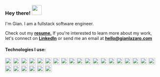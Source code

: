 ### Hey there! <img src="https://cdn3.emoji.gg/emojis/2213-kirbywave.gif" width="32px">

<p> I'm Gian. I am a fullstack software engineer. </p>

Check out my <b>[resume.](https://drive.google.com/file/d/1hH4iWkx8OxzEr_HooPOhHDqYmFzjYBbm/view?usp=sharing)</b> If you're interested to learn more about my work, let's connect on <b>[LinkedIn](https://linkedin.com/in/gianlazaro)</b> or send me an email at <b>hello@gianlazaro.com</b>

#### Technologies I use: 
<img src="https://img.shields.io/badge/HTML5-E34F26.svg?style=for-the-badge&logo=HTML5&logoColor=white" height="22px"/> <img src="https://img.shields.io/badge/JavaScript-F7DF1E.svg?style=for-the-badge&logo=JavaScript&logoColor=black" height="22px"/> <img src="https://img.shields.io/badge/react-%2320232a.svg?style=for-the-badge&logo=react&logoColor=%2361DAFB" height="22px"/> <img src="https://img.shields.io/badge/CSS3-1572B6.svg?style=for-the-badge&logo=CSS3&logoColor=white" height="22px"/> <img src="https://img.shields.io/badge/styledcomponents-DB7093.svg?style=for-the-badge&logo=styled-components&logoColor=white" height="22px"/> <img src="https://img.shields.io/badge/CSS%20Modules-000000.svg?style=for-the-badge&logo=CSS-Modules&logoColor=white" height="22px"/> <img src="https://img.shields.io/badge/Next.js-000000.svg?style=for-the-badge&logo=nextdotjs&logoColor=white" height="22px"/> <img src="https://img.shields.io/badge/Node.js-339933.svg?style=for-the-badge&logo=nodedotjs&logoColor=white" height="22px"/> <img src="https://img.shields.io/badge/Express-000000.svg?style=for-the-badge&logo=Express&logoColor=white" height="22px"/> <img src="https://img.shields.io/badge/Amazon%20AWS-232F3E.svg?style=for-the-badge&logo=Amazon-AWS&logoColor=white" height="22px"/> <img src="https://img.shields.io/badge/Vercel-000000.svg?style=for-the-badge&logo=Vercel&logoColor=white" height="22px"/> <img src="https://img.shields.io/badge/Heroku-430098.svg?style=for-the-badge&logo=Heroku&logoColor=white" height="22px"/> <img src="https://img.shields.io/badge/MySQL-4479A1.svg?style=for-the-badge&logo=MySQL&logoColor=white" height="22px"/> <img src="https://img.shields.io/badge/PostgreSQL-4169E1.svg?style=for-the-badge&logo=PostgreSQL&logoColor=white" height="22px"/> <img src="https://img.shields.io/badge/MongoDB-47A248.svg?style=for-the-badge&logo=MongoDB&logoColor=white" height="22px"/> <img src="https://img.shields.io/badge/NGINX-009639.svg?style=for-the-badge&logo=NGINX&logoColor=white" height="22px"/> <img src="https://img.shields.io/badge/Jest-C21325.svg?style=for-the-badge&logo=Jest&logoColor=white" height="22px"/> <img src="https://img.shields.io/badge/Mocha-8D6748.svg?style=for-the-badge&logo=Mocha&logoColor=white" height="22px"/> <img src="https://img.shields.io/badge/Chai-A30701.svg?style=for-the-badge&logo=Chai&logoColor=white" height="22px"/> <img src="https://img.shields.io/badge/Webpack-8DD6F9.svg?style=for-the-badge&logo=Webpack&logoColor=black" height="22px"/> <img src="https://img.shields.io/badge/Babel-F9DC3E.svg?style=for-the-badge&logo=Babel&logoColor=black" height="22px"/> <img src="https://img.shields.io/badge/npm-CB3837.svg?style=for-the-badge&logo=npm&logoColor=white" height="22px"/> <img src="https://img.shields.io/badge/Firebase-FFCA28.svg?style=for-the-badge&logo=Firebase&logoColor=black" height="22px"/> <img src="https://img.shields.io/badge/Lighthouse-F44B21.svg?style=for-the-badge&logo=Lighthouse&logoColor=white" height="22px"/> <img src="https://img.shields.io/badge/Figma-F24E1E.svg?style=for-the-badge&logo=Figma&logoColor=white" height="22px"/>
